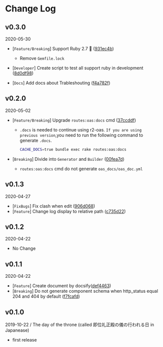 # Change Log

## v0.3.0

2020-05-30

- [`Feature/Breaking`] Support Ruby 2.7 🎉 ([931ec4b](https://github.com/yukihirop/r2-oas/pull/122))

  - Remove `Gemfile.lock`

- [`Developer`] Create script to test all support ruby in development ([8d0df98](https://github.com/yukihirop/r2-oas/pull/124))
- [`Docs`] Add docs about Trableshouting ([f4a782f](https://github.com/yukihirop/r2-oas/pull/125))

## v0.2.0

2020-05-02

- [`Feature/Breaking`] Upgrade `routes:oas:docs` cmd ([37ccddf](https://github.com/yukihirop/r2-oas/pull/117))
  
  - `.docs` is needed to continue using r2-oas. `If you are using previous version`,you need to run the following command to generate `.docs`.

    ```bash
    CACHE_DOCS=true bundle exec rake routes:oas:docs
    ```

- [`Breaking`] Divide into `Generator` and `Builder` ([00fea7d](https://github.com/yukihirop/r2-oas/pull/116))
  - `routes:oas:docs` cmd do not generate `oas_docs/oas_doc.yml`

## v0.1.3

2020-04-27

- [`FixBugs`] Fix clash when edit ([906d068](https://github.com/yukihirop/r2-oas/pull/109))
- [`Feature`] Change log display to relative path ([c735d22](https://github.com/yukihirop/r2-oas/pull/111))

## v0.1.2

2020-04-22

- No Change

## v0.1.1

2020-04-22

- [`Feature`] Create document by docsify([def4463](https://github.com/yukihirop/r2-oas/pull/99))
- [`Breaking`] Do not generate component schema when http_status equal 204 and 404 by default ([f7fcafd](https://github.com/yukihirop/r2-oas/pull/103))


## v0.1.0

2019-10-22 / The day of the throne (called 即位礼正殿の儀の行われる日 in Japanease)

- first release
